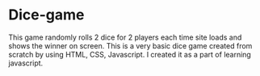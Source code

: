 # Dice-game
This game randomly rolls 2 dice for 2 players each time site loads and shows the winner on screen.
This is a very basic dice game created from scratch by using HTML, CSS, Javascript. I created it as a part of learning javascript.

